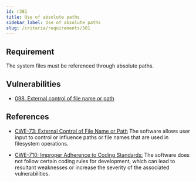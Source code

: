 ```yaml
---
id: r381
title: Use of absolute paths
sidebar_label: Use of absolute paths
slug: /criteria/requirements/381
---
```


## Requirement

The system files must be referenced
through absolute paths.

## Vulnerabilities

- [098. External control of file name or path](/criteria/vulnerabilities/098)  

## References

- [CWE-73: External Control of File Name or Path](https://cwe.mitre.org/data/definitions/73.html)
The software allows user input
to control or influence paths
or file names that are used
in filesystem operations.

- [CWE-710: Improper Adherence to Coding Standards:](https://cwe.mitre.org/data/definitions/710.html)
The software does not follow
certain coding rules for development,
which can lead to resultant weaknesses
or increase the severity
of the associated vulnerabilities.
